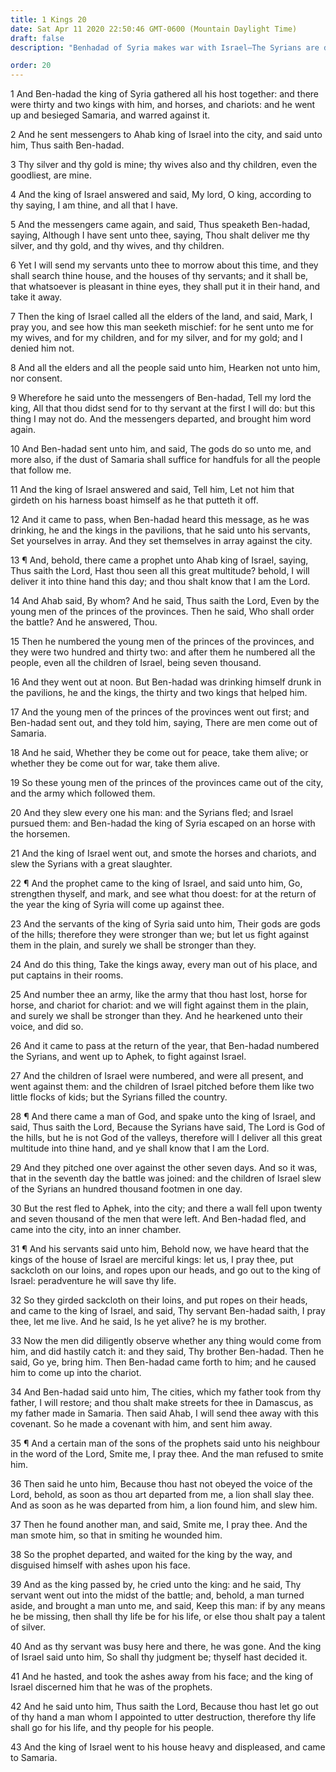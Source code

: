 ```yaml
---
title: 1 Kings 20
date: Sat Apr 11 2020 22:50:46 GMT-0600 (Mountain Daylight Time)
draft: false
description: "Benhadad of Syria makes war with Israel—The Syrians are defeated twice—Ahab lets Benhadad go free, contrary to the will of the Lord."

order: 20
---
```

    
1 And Ben-hadad the king of Syria gathered all his host together: and there were thirty and two kings with him, and horses, and chariots: and he went up and besieged Samaria, and warred against it.

2 And he sent messengers to Ahab king of Israel into the city, and said unto him, Thus saith Ben-hadad.

3 Thy silver and thy gold is mine; thy wives also and thy children, even the goodliest, are mine.

4 And the king of Israel answered and said, My lord, O king, according to thy saying, I am thine, and all that I have.

5 And the messengers came again, and said, Thus speaketh Ben-hadad, saying, Although I have sent unto thee, saying, Thou shalt deliver me thy silver, and thy gold, and thy wives, and thy children.

6 Yet I will send my servants unto thee to morrow about this time, and they shall search thine house, and the houses of thy servants; and it shall be, that whatsoever is pleasant in thine eyes, they shall put it in their hand, and take it away.

7 Then the king of Israel called all the elders of the land, and said, Mark, I pray you, and see how this man seeketh mischief: for he sent unto me for my wives, and for my children, and for my silver, and for my gold; and I denied him not.

8 And all the elders and all the people said unto him, Hearken not unto him, nor consent.

9 Wherefore he said unto the messengers of Ben-hadad, Tell my lord the king, All that thou didst send for to thy servant at the first I will do: but this thing I may not do. And the messengers departed, and brought him word again.

10 And Ben-hadad sent unto him, and said, The gods do so unto me, and more also, if the dust of Samaria shall suffice for handfuls for all the people that follow me.

11 And the king of Israel answered and said, Tell him, Let not him that girdeth on his harness boast himself as he that putteth it off.

12 And it came to pass, when Ben-hadad heard this message, as he was drinking, he and the kings in the pavilions, that he said unto his servants, Set yourselves in array. And they set themselves in array against the city.

13 ¶ And, behold, there came a prophet unto Ahab king of Israel, saying, Thus saith the Lord, Hast thou seen all this great multitude? behold, I will deliver it into thine hand this day; and thou shalt know that I am the Lord.

14 And Ahab said, By whom? And he said, Thus saith the Lord, Even by the young men of the princes of the provinces. Then he said, Who shall order the battle? And he answered, Thou.

15 Then he numbered the young men of the princes of the provinces, and they were two hundred and thirty two: and after them he numbered all the people, even all the children of Israel, being seven thousand.

16 And they went out at noon. But Ben-hadad was drinking himself drunk in the pavilions, he and the kings, the thirty and two kings that helped him.

17 And the young men of the princes of the provinces went out first; and Ben-hadad sent out, and they told him, saying, There are men come out of Samaria.

18 And he said, Whether they be come out for peace, take them alive; or whether they be come out for war, take them alive.

19 So these young men of the princes of the provinces came out of the city, and the army which followed them.

20 And they slew every one his man: and the Syrians fled; and Israel pursued them: and Ben-hadad the king of Syria escaped on an horse with the horsemen.

21 And the king of Israel went out, and smote the horses and chariots, and slew the Syrians with a great slaughter.

22 ¶ And the prophet came to the king of Israel, and said unto him, Go, strengthen thyself, and mark, and see what thou doest: for at the return of the year the king of Syria will come up against thee.

23 And the servants of the king of Syria said unto him, Their gods are gods of the hills; therefore they were stronger than we; but let us fight against them in the plain, and surely we shall be stronger than they.

24 And do this thing, Take the kings away, every man out of his place, and put captains in their rooms.

25 And number thee an army, like the army that thou hast lost, horse for horse, and chariot for chariot: and we will fight against them in the plain, and surely we shall be stronger than they. And he hearkened unto their voice, and did so.

26 And it came to pass at the return of the year, that Ben-hadad numbered the Syrians, and went up to Aphek, to fight against Israel.

27 And the children of Israel were numbered, and were all present, and went against them: and the children of Israel pitched before them like two little flocks of kids; but the Syrians filled the country.

28 ¶ And there came a man of God, and spake unto the king of Israel, and said, Thus saith the Lord, Because the Syrians have said, The Lord is God of the hills, but he is not God of the valleys, therefore will I deliver all this great multitude into thine hand, and ye shall know that I am the Lord.

29 And they pitched one over against the other seven days. And so it was, that in the seventh day the battle was joined: and the children of Israel slew of the Syrians an hundred thousand footmen in one day.

30 But the rest fled to Aphek, into the city; and there a wall fell upon twenty and seven thousand of the men that were left. And Ben-hadad fled, and came into the city, into an inner chamber.

31 ¶ And his servants said unto him, Behold now, we have heard that the kings of the house of Israel are merciful kings: let us, I pray thee, put sackcloth on our loins, and ropes upon our heads, and go out to the king of Israel: peradventure he will save thy life.

32 So they girded sackcloth on their loins, and put ropes on their heads, and came to the king of Israel, and said, Thy servant Ben-hadad saith, I pray thee, let me live. And he said, Is he yet alive? he is my brother.

33 Now the men did diligently observe whether any thing would come from him, and did hastily catch it: and they said, Thy brother Ben-hadad. Then he said, Go ye, bring him. Then Ben-hadad came forth to him; and he caused him to come up into the chariot.

34 And Ben-hadad said unto him, The cities, which my father took from thy father, I will restore; and thou shalt make streets for thee in Damascus, as my father made in Samaria. Then said Ahab, I will send thee away with this covenant. So he made a covenant with him, and sent him away.

35 ¶ And a certain man of the sons of the prophets said unto his neighbour in the word of the Lord, Smite me, I pray thee. And the man refused to smite him.

36 Then said he unto him, Because thou hast not obeyed the voice of the Lord, behold, as soon as thou art departed from me, a lion shall slay thee. And as soon as he was departed from him, a lion found him, and slew him.

37 Then he found another man, and said, Smite me, I pray thee. And the man smote him, so that in smiting he wounded him.

38 So the prophet departed, and waited for the king by the way, and disguised himself with ashes upon his face.

39 And as the king passed by, he cried unto the king: and he said, Thy servant went out into the midst of the battle; and, behold, a man turned aside, and brought a man unto me, and said, Keep this man: if by any means he be missing, then shall thy life be for his life, or else thou shalt pay a talent of silver.

40 And as thy servant was busy here and there, he was gone. And the king of Israel said unto him, So shall thy judgment be; thyself hast decided it.

41 And he hasted, and took the ashes away from his face; and the king of Israel discerned him that he was of the prophets.

42 And he said unto him, Thus saith the Lord, Because thou hast let go out of thy hand a man whom I appointed to utter destruction, therefore thy life shall go for his life, and thy people for his people.

43 And the king of Israel went to his house heavy and displeased, and came to Samaria.
